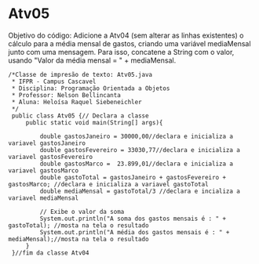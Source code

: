 # Atv05

Objetivo do código:
Adicione a Atv04 (sem alterar as linhas existentes) o cálculo para a média mensal de gastos, criando uma variável mediaMensal junto com uma mensagem. Para isso, concatene a String com o valor, usando "Valor da média mensal = " + mediaMensal.


```
/*Classe de impresão de texto: Atv05.java
 * IFPR - Campus Cascavel
 * Disciplina: Programação Orientada a Objetos
 * Professor: Nelson Bellincanta
 * Aluna: Heloísa Raquel Siebeneichler
 */ 
 public class Atv05 {// Declara a classe 
     public static void main(String[] args){
         
         double gastosJaneiro = 30000,00//declara e inicializa a variavel gastosJaneiro
         double gastosFevereiro = 33030,77//declara e inicializa a variavel gastosFevereiro
         double gastosMarco =  23.899,01//declara e inicializa a variavel gastosMarco
         double gastoTotal = gastosJaneiro + gastosFevereiro + gastosMarco; //declara e inicializa a variavel gastoTotal
         double mediaMensal = gastoTotal/3 //declara e incializa a variavel mediaMensal

         // Exibe o valor da soma
         System.out.println("A soma dos gastos mensais é : " + gastoTotal); //mosta na tela o resultado
         System.out.println("A média dos gastos mensais é : " + mediaMensal);//mosta na tela o resultado
     }
 }//fim da classe Atv04
 
```
